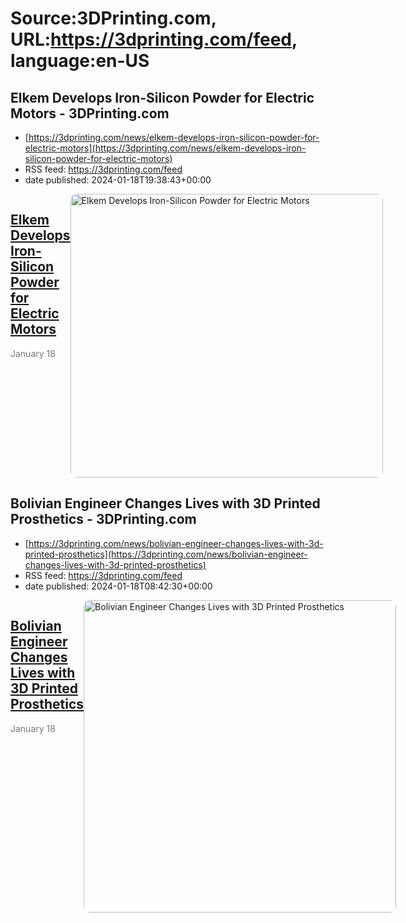 # Source:3DPrinting.com, URL:https://3dprinting.com/feed, language:en-US

## Elkem Develops Iron-Silicon Powder for Electric Motors - 3DPrinting.com
 - [https://3dprinting.com/news/elkem-develops-iron-silicon-powder-for-electric-motors](https://3dprinting.com/news/elkem-develops-iron-silicon-powder-for-electric-motors)
 - RSS feed: https://3dprinting.com/feed
 - date published: 2024-01-18T19:38:43+00:00

<div style="display: flex;"><div><h2><a href="https://3dprinting.com/news/elkem-develops-iron-silicon-powder-for-electric-motors/" target="_blank">Elkem Develops Iron-Silicon Powder for Electric Motors</a></h2><span style="color: #777; font-size: 14px; margin-top: auto;">January 18</span></div><div><img alt="Elkem Develops Iron-Silicon Powder for Electric Motors" class="attachment-singular-featured-thumb size-singular-featured-thumb wp-post-image" height="454" src="https://3dprinting.com/wp-content/uploads/image1-154-500x454.png" style="border-radius: 10px; overflow: hidden;" width="500" /></div></div>

## Bolivian Engineer Changes Lives with 3D Printed Prosthetics - 3DPrinting.com
 - [https://3dprinting.com/news/bolivian-engineer-changes-lives-with-3d-printed-prosthetics](https://3dprinting.com/news/bolivian-engineer-changes-lives-with-3d-printed-prosthetics)
 - RSS feed: https://3dprinting.com/feed
 - date published: 2024-01-18T08:42:30+00:00

<div style="display: flex;"><div><h2><a href="https://3dprinting.com/news/bolivian-engineer-changes-lives-with-3d-printed-prosthetics/" target="_blank">Bolivian Engineer Changes Lives with 3D Printed Prosthetics</a></h2><span style="color: #777; font-size: 14px; margin-top: auto;">January 18</span></div><div><img alt="Bolivian Engineer Changes Lives with 3D Printed Prosthetics" class="attachment-singular-featured-thumb size-singular-featured-thumb wp-post-image" height="500" src="https://3dprinting.com/wp-content/uploads/image1-84-500x500.jpg" style="border-radius: 10px; overflow: hidden;" width="500" /></div></div>

